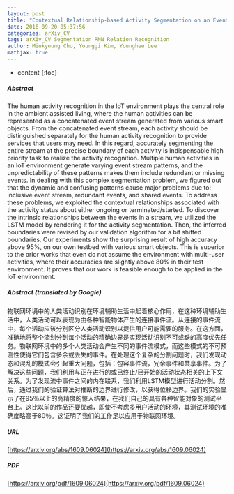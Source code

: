 ```yaml
---
layout: post
title: "Contextual Relationship-based Activity Segmentation on an Event Stream in the IoT Environment with Multi-user Activities"
date: 2016-09-20 05:37:56
categories: arXiv_CV
tags: arXiv_CV Segmentation RNN Relation Recognition
author: Minkyoung Cho, Younggi Kim, Younghee Lee
mathjax: true
---
```


* content
{:toc}

##### Abstract
The human activity recognition in the IoT environment plays the central role in the ambient assisted living, where the human activities can be represented as a concatenated event stream generated from various smart objects. From the concatenated event stream, each activity should be distinguished separately for the human activity recognition to provide services that users may need. In this regard, accurately segmenting the entire stream at the precise boundary of each activity is indispensable high priority task to realize the activity recognition. Multiple human activities in an IoT environment generate varying event stream patterns, and the unpredictability of these patterns makes them include redundant or missing events. In dealing with this complex segmentation problem, we figured out that the dynamic and confusing patterns cause major problems due to: inclusive event stream, redundant events, and shared events. To address these problems, we exploited the contextual relationships associated with the activity status about either ongoing or terminated/started. To discover the intrinsic relationships between the events in a stream, we utilized the LSTM model by rendering it for the activity segmentation. Then, the inferred boundaries were revised by our validation algorithm for a bit shifted boundaries. Our experiments show the surprising result of high accuracy above 95%, on our own testbed with various smart objects. This is superior to the prior works that even do not assume the environment with multi-user activities, where their accuracies are slightly above 80% in their test environment. It proves that our work is feasible enough to be applied in the IoT environment.

##### Abstract (translated by Google)
物联网环境中的人类活动识别在环境辅助生活中起着核心作用，在这种环境辅助生活中，人类活动可以表现为由各种智能物体产生的连接事件流。从连接的事件流中，每个活动应该分别区分人类活动识别以提供用户可能需要的服务。在这方面，准确地将整个流划分到每个活动的精确边界是实现活动识别不可或缺的高度优先任务。物联网环境中的多个人类活动会产生不同的事件流模式，而这些模式的不可预测性使得它们包含多余或丢失的事件。在处理这个复杂的分割问题时，我们发现动态和混乱的模式会引起重大问题，包括：包容事件流，冗余事件和共享事件。为了解决这些问题，我们利用与正在进行的或已终止/已开始的活动状态相关的上下文关系。为了发现流中事件之间的内在联系，我们利用LSTM模型进行活动分割。然后，通过我们的验证算法对推断的边界进行修改，以获得位移边界。我们的实验显示了在95％以上的高精度的惊人结果，在我们自己的具有各种智能对象的测试平台上。这比以前的作品还要优越，即使不考虑多用户活动的环境，其测试环境的准确度略高于80％。这证明了我们的工作足以应用于物联网环境。

##### URL
[https://arxiv.org/abs/1609.06024](https://arxiv.org/abs/1609.06024)

##### PDF
[https://arxiv.org/pdf/1609.06024](https://arxiv.org/pdf/1609.06024)

